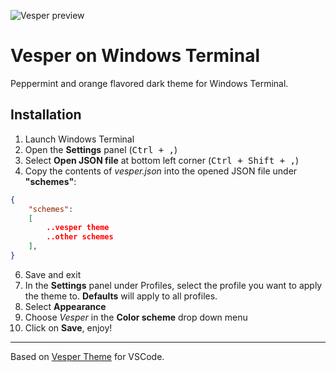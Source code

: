 ![Vesper preview](https://i.imgur.com/eR5yRcL.png)

# Vesper on Windows Terminal

Peppermint and orange flavored dark theme for Windows Terminal.

## Installation
1. Launch Windows Terminal
2. Open the **Settings** panel (<kbd>Ctrl + ,</kbd>)
3. Select **Open JSON file** at bottom left corner (<kbd>Ctrl + Shift + ,</kbd>)
5. Copy the contents of _vesper.json_ into the opened JSON file under **"schemes"**:

```json
{
    "schemes":
    [
        ..vesper theme
        ..other schemes
    ],
}
```
6. Save and exit
7. In the **Settings** panel under Profiles, select the profile you want to apply the theme to. **Defaults** will apply to all profiles.
8. Select **Appearance**
9. Choose *Vesper* in the **Color scheme** drop down menu
10. Click on **Save**, enjoy!
---
Based on [Vesper Theme](https://github.com/raunofreiberg/vesper) for VSCode.
